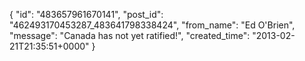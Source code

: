  {
   "id": "483657961670141",
   "post_id": "462493170453287_483641798338424",
   "from_name": "Ed O'Brien",
   "message": "Canada has not yet ratified!",
   "created_time": "2013-02-21T21:35:51+0000"
 }
